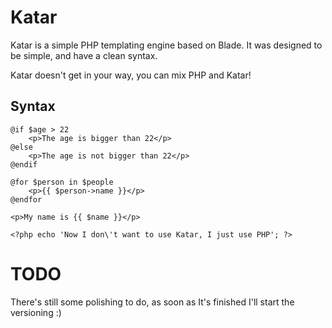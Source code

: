 # Katar
Katar is a simple PHP templating engine based on Blade. It was designed to
be simple, and have a clean syntax.

Katar doesn't get in your way, you can mix PHP and Katar! 

## Syntax

    @if $age > 22
        <p>The age is bigger than 22</p>
    @else
        <p>The age is not bigger than 22</p>
    @endif

    @for $person in $people
        <p>{{ $person->name }}</p>
    @endfor

    <p>My name is {{ $name }}</p>

    <?php echo 'Now I don\'t want to use Katar, I just use PHP'; ?>

# TODO
There's still some polishing to do, as soon as It's finished I'll start the
versioning :)
